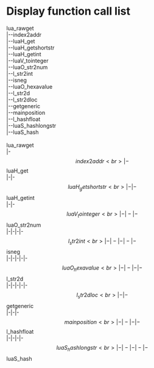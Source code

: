 # Display function call list
lua_rawget<br>
  |--index2addr<br>
  |--luaH_get<br>
    |--luaH_getshortstr<br>
    |--luaH_getint<br>
    |--luaV_tointeger<br>
      |--luaO_str2num<br>
        |--l_str2int<br>
          |--isneg<br>
          |--luaO_hexavalue<br>
        |--l_str2d<br>
          |--l_str2dloc<br>
    |--getgeneric<br>
      |--mainposition<br>
        |--l_hashfloat<br>
        |--luaS_hashlongstr<br>
          |--luaS_hash<br>
          <br>
lua_rawget<br>
|-$$index2addr<br>
|-$$luaH_get<br>
|-|-$$luaH_getshortstr<br>
|-|-$$luaH_getint<br>
|-|-$$luaV_tointeger<br>
|-|-|-$$luaO_str2num<br>
|-|-|-|-$$l_str2int<br>
|-|-|-|-|-$$isneg<br>
|-|-|-|-|-$$luaO_hexavalue<br>
|-|-|-|-$$l_str2d<br>
|-|-|-|-|-$$l_str2dloc<br>
|-|-$$getgeneric<br>
|-|-|-$$mainposition<br>
|-|-|-|-$$l_hashfloat<br>
|-|-|-|-$$luaS_hashlongstr<br>
|-|-|-|-|-$$luaS_hash<br>
